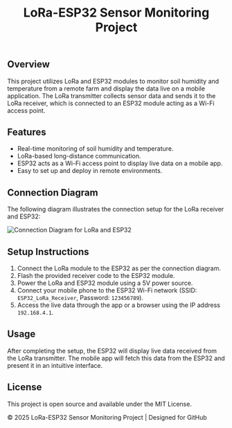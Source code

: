 
<!DOCTYPE html>
<html lang="en">
<head>
    <meta charset="UTF-8">
    <meta name="viewport" content="width=device-width, initial-scale=1.0">
   
</head>
<body>

<header>
    <h1>LoRa-ESP32 Sensor Monitoring Project</h1>
</header>

<section>
    <h2>Overview</h2>
    <p>This project utilizes LoRa and ESP32 modules to monitor soil humidity and temperature from a remote farm and display the data live on a mobile application. The LoRa transmitter collects sensor data and sends it to the LoRa receiver, which is connected to an ESP32 module acting as a Wi-Fi access point.</p>
</section>

<section>
    <h2>Features</h2>
    <ul>
        <li>Real-time monitoring of soil humidity and temperature.</li>
        <li>LoRa-based long-distance communication.</li>
        <li>ESP32 acts as a Wi-Fi access point to display live data on a mobile app.</li>
        <li>Easy to set up and deploy in remote environments.</li>
    </ul>
</section>

<section>
    <h2>Connection Diagram</h2>
    <p>The following diagram illustrates the connection setup for the LoRa receiver and ESP32:</p>
    <img src="connection-diagram.png" alt="Connection Diagram for LoRa and ESP32">
</section>

<section>
    <h2>Setup Instructions</h2>
    <ol>
        <li>Connect the LoRa module to the ESP32 as per the connection diagram.</li>
        <li>Flash the provided receiver code to the ESP32 module.</li>
        <li>Power the LoRa and ESP32 module using a 5V power source.</li>
        <li>Connect your mobile phone to the ESP32 Wi-Fi network (SSID: <code>ESP32_LoRa_Receiver</code>, Password: <code>123456789</code>).</li>
        <li>Access the live data through the app or a browser using the IP address <code>192.168.4.1</code>.</li>
    </ol>
</section>

<section>
    <h2>Usage</h2>
    <p>After completing the setup, the ESP32 will display live data received from the LoRa transmitter. The mobile app will fetch this data from the ESP32 and present it in an intuitive interface.</p>
</section>

<section>
    <h2>License</h2>
    <p>This project is open source and available under the MIT License.</p>
</section>

<footer>
    <p>© 2025 LoRa-ESP32 Sensor Monitoring Project | Designed for GitHub</p>
</footer>

</body>
</html>
